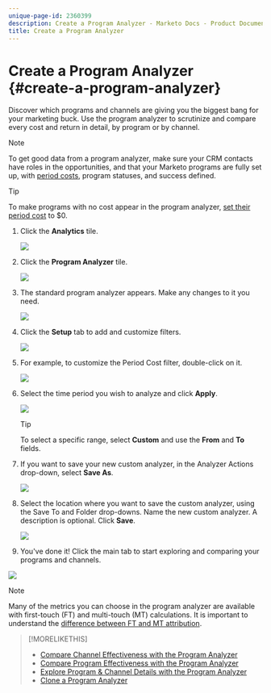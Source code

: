 ```yaml
---
unique-page-id: 2360399
description: Create a Program Analyzer - Marketo Docs - Product Documentation
title: Create a Program Analyzer
---
```


# Create a Program Analyzer {#create-a-program-analyzer}

Discover which programs and channels are giving you the biggest bang for your marketing buck. Use the program analyzer to scrutinize and compare every cost and return in detail, by program or by channel.

>[!NOTE]
>
>To get good data from a program analyzer, make sure your CRM contacts have roles in the opportunities, and that your Marketo programs are fully set up, with [period costs](/help/marketo/product-docs/reporting/revenue-cycle-analytics/revenue-tools/define-period-costs.md), program statuses, and success defined.

>[!TIP]
>
>To make programs with no cost appear in the program analyzer, [set their period cost](/help/marketo/product-docs/reporting/revenue-cycle-analytics/revenue-tools/define-period-costs.md) to $0.

1. Click the **Analytics** tile.

   ![](assets/image2014-9-17-13-3a7-3a1.png)

1. Click the **Program Analyzer** tile.

   ![](assets/program-analyzer-icon-hand.png)

1. The standard program analyzer appears. Make any changes to it you need.

   ![](assets/image2016-10-31-15-3a3-3a9.png)

1. Click the **Setup** tab to add and customize filters.

   ![](assets/image2016-10-31-15-3a25-3a57.png)

1. For example, to customize the Period Cost filter, double-click on it.

   ![](assets/image2016-10-31-15-3a33-3a2.png)

1. Select the time period you wish to analyze and click **Apply**.

   ![](assets/image2016-10-31-15-3a30-3a32.png)

   >[!TIP]
   >
   >To select a specific range, select **Custom** and use the **From** and **To** fields.

1. If you want to save your new custom analyzer, in the Analyzer Actions drop-down, select **Save As**.

   ![](assets/image2016-10-31-15-3a5-3a8.png)

1. Select the location where you want to save the custom analyzer, using the Save To and Folder drop-downs. Name the new custom analyzer. A description is optional. Click **Save**.

   ![](assets/image2016-10-31-15-3a7-3a19.png)

1. You've done it! Click the main tab to start exploring and comparing your programs and channels.

![](assets/november-custom-report.png)

>[!NOTE]
>
>Many of the metrics you can choose in the program analyzer are available with first-touch (FT) and multi-touch (MT) calculations. It is important to understand the [difference between FT and MT attribution](/help/marketo/product-docs/reporting/revenue-cycle-analytics/revenue-tools/attribution/understanding-attribution.md).

>[!MORELIKETHIS]
>
>* [Compare Channel Effectiveness with the Program Analyzer](/help/marketo/product-docs/reporting/revenue-cycle-analytics/program-analytics/compare-channel-effectiveness-with-the-program-analyzer.md)
>* [Compare Program Effectiveness with the Program Analyzer](/help/marketo/product-docs/reporting/revenue-cycle-analytics/program-analytics/compare-program-effectiveness-with-the-program-analyzer.md)
>* [Explore Program & Channel Details with the Program Analyzer](/help/marketo/product-docs/reporting/revenue-cycle-analytics/program-analytics/explore-program-and-channel-details-with-the-program-analyzer.md)
>* [Clone a Program Analyzer](/help/marketo/product-docs/reporting/revenue-cycle-analytics/program-analytics/clone-a-program-analyzer.md)
